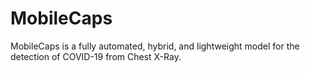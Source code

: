 # MobileCaps
MobileCaps is a fully automated, hybrid, and lightweight model for the detection of COVID-19 from Chest X-Ray.
